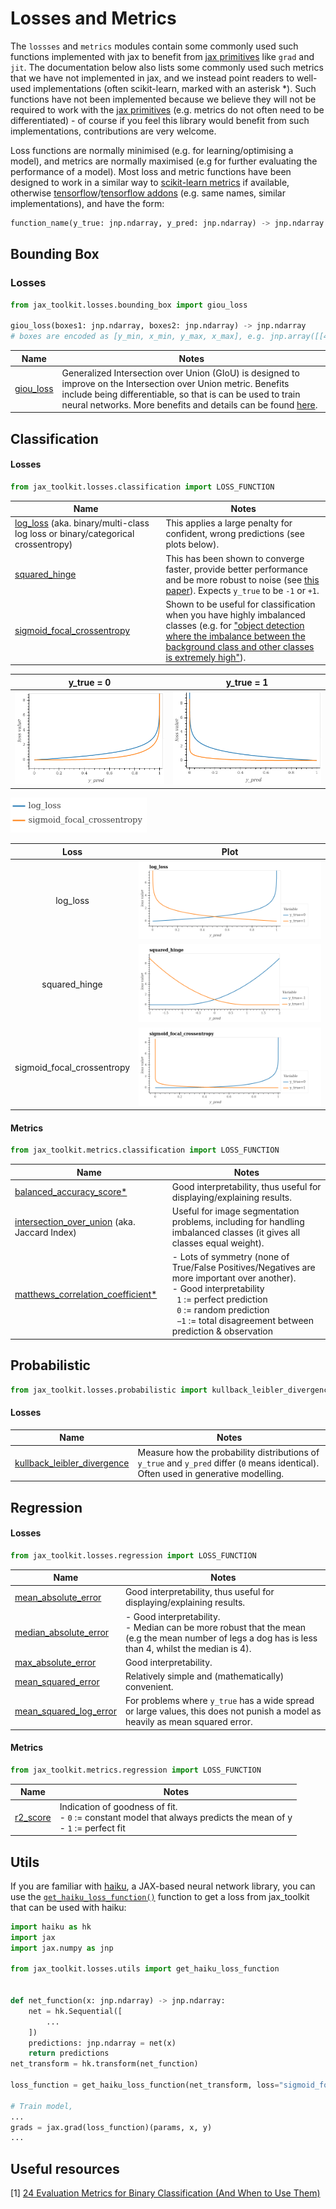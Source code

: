 # Losses and Metrics

The `lossses` and `metrics` modules contain some commonly used such functions implemented with jax to benefit from [jax primitives](https://jax.readthedocs.io/en/latest/notebooks/How_JAX_primitives_work.html) like `grad` and `jit`. The documentation below also lists some commonly used such metrics that we have not implemented in jax, and we instead point readers to well-used implementations (often scikit-learn, marked with an asterisk *). Such functions have not been implemented because we believe they will not be required to work with the [jax primitives](https://jax.readthedocs.io/en/latest/notebooks/How_JAX_primitives_work.html) (e.g. metrics do not often need to be differentiated) - of course if you feel this library would benefit from such implementations, contributions are very welcome. 

Loss functions are normally minimised (e.g. for learning/optimising a model), and metrics are normally maximised (e.g for further evaluating the performance of a model). Most loss and metric functions have been designed to work in a similar way to [scikit-learn metrics](https://scikit-learn.org/stable/modules/classes.html#module-sklearn.metrics) if available, otherwise [tensorflow](https://www.tensorflow.org/api_docs/python/tf)/[tensorflow addons](https://www.tensorflow.org/addons/api_docs/python/tfa/) (e.g. same names, similar implementations), and have the form:

```python
function_name(y_true: jnp.ndarray, y_pred: jnp.ndarray) -> jnp.ndarray
``` 


## Bounding Box
### Losses
```python
from jax_toolkit.losses.bounding_box import giou_loss

giou_loss(boxes1: jnp.ndarray, boxes2: jnp.ndarray) -> jnp.ndarray
# boxes are encoded as [y_min, x_min, y_max, x_max], e.g. jnp.array([[4.0, 3.0, 7.0, 5.0], [5.0, 6.0, 10.0, 7.0]])
```

| Name | Notes |
|---|---|
| [giou_loss](https://github.com/asmith26/jax_toolkit/blob/master/jax_toolkit/losses/bounding_box.py#L6) | Generalized Intersection over Union (GIoU) is designed to improve on the Intersection over Union metric. Benefits include being differentiable, so that is can be used to train neural networks. More benefits and details can be found [here](https://giou.stanford.edu/). |


## Classification
#### Losses
```python
from jax_toolkit.losses.classification import LOSS_FUNCTION
```

| Name | Notes |
|---|---|
| [log_loss](https://github.com/asmith26/jax_toolkit/blob/master/jax_toolkit/losses/classification.py#L30) (aka. binary/multi-class log loss or binary/categorical crossentropy) | This applies a large penalty for confident, wrong predictions (see plots below). |
| [squared_hinge](https://github.com/asmith26/jax_toolkit/blob/master/jax_toolkit/losses/classification.py#L37) | This has been shown to converge faster, provide better performance and be more robust to noise (see [this paper](https://arxiv.org/abs/1702.05659)). Expects `y_true` to be `-1` or `+1`. |
| [sigmoid_focal_crossentropy](https://github.com/asmith26/jax_toolkit/blob/master/jax_toolkit/losses/classification.py#L75) | Shown to be useful for classification when you have highly imbalanced classes (e.g. for ["object detection where the imbalance between the background class and other classes is extremely high"](https://www.tensorflow.org/addons/api_docs/python/tfa/losses/SigmoidFocalCrossEntropy)). |


y_true = 0 | y_true = 1
:---:|:---:
![](img/comparing_loss_functions_when_y_true=0.png)  |  ![](img/comparing_loss_functions_when_y_true=1.png)

![](img/colour_schemes.png)

Loss | Plot
:---:|:---:
log_loss | ![](img/log_loss.png)
squared_hinge | ![](img/squared_hinge.png)
sigmoid_focal_crossentropy | ![](img/sigmoid_focal_crossentropy.png)

#### Metrics
```python
from jax_toolkit.metrics.classification import LOSS_FUNCTION
```

| Name | Notes |
|---|---|
| [balanced_accuracy_score*](https://scikit-learn.org/stable/modules/generated/sklearn.metrics.balanced_accuracy_score.html#sklearn-metrics-balanced-accuracy-score) | Good interpretability, thus useful for displaying/explaining results. |
| [intersection_over_union](https://github.com/asmith26/jax_toolkit/blob/master/jax_toolkit/metrics/classification.py#L14) (aka. Jaccard Index) | Useful for image segmentation problems, including for handling imbalanced classes (it gives all classes equal weight). |
| [matthews_correlation_coefficient*](https://scikit-learn.org/stable/modules/generated/sklearn.metrics.matthews_corrcoef.html#sklearn-metrics-matthews-corrcoef) | - Lots of symmetry (none of True/False Positives/Negatives are more important over another).<br/>- Good interpretability<br/>&nbsp;&nbsp;`1` := perfect prediction<br/>&nbsp;&nbsp;`0` := random prediction<br/>&nbsp;&nbsp;`−1` := total disagreement between prediction & observation |


## Probabilistic
```python
from jax_toolkit.losses.probabilistic import kullback_leibler_divergence
```

#### Losses
| Name | Notes |
|---|---|
| [kullback_leibler_divergence](https://github.com/asmith26/jax_toolkit/blob/master/jax_toolkit/losses/probabilistic.py#L6) | Measure how the probability distributions of `y_true` and `y_pred` differ (`0` means identical). Often used in generative modelling. |


## Regression
#### Losses
```python
from jax_toolkit.losses.regression import LOSS_FUNCTION
```

| Name | Notes |
|---|---|
| [mean_absolute_error](https://github.com/asmith26/jax_toolkit/blob/master/jax_toolkit/losses/regression.py#L6) | Good interpretability, thus useful for displaying/explaining results. |
| [median_absolute_error](https://github.com/asmith26/jax_toolkit/blob/master/jax_toolkit/losses/regression.py#L13) | - Good interpretability.<br/>- Median can be more robust that the mean (e.g the mean number of legs a dog has is less than 4, whilst the median is 4). |
| [max_absolute_error](https://github.com/asmith26/jax_toolkit/blob/master/jax_toolkit/losses/regression.py#L20) | Good interpretability. |
| [mean_squared_error](https://github.com/asmith26/jax_toolkit/blob/master/jax_toolkit/losses/regression.py#L27) | Relatively simple and (mathematically) convenient. |
| [mean_squared_log_error](https://github.com/asmith26/jax_toolkit/blob/master/jax_toolkit/losses/regression.py#L32) | For problems where `y_true` has a wide spread or large values, this does not punish a model as heavily as mean squared error. |

#### Metrics
```python
from jax_toolkit.metrics.regression import LOSS_FUNCTION
```

| Name | Notes |
|---|---|
| [r2_score](https://github.com/asmith26/jax_toolkit/blob/master/jax_toolkit/metrics/regression.py#L6) | Indication of goodness of fit.<br/>- `0` := constant model that always predicts the mean of y<br/>- `1` := perfect fit |


## Utils
If you are familiar with [haiku](https://github.com/deepmind/dm-haiku), a JAX-based neural network library, you can use the [`get_haiku_loss_function()`](https://github.com/asmith26/jax_toolkit/blob/master/jax_toolkit/losses/utils.py#L44) function to get a loss from jax_toolkit that can be used with haiku:

```python
import haiku as hk
import jax
import jax.numpy as jnp

from jax_toolkit.losses.utils import get_haiku_loss_function


def net_function(x: jnp.ndarray) -> jnp.ndarray:
    net = hk.Sequential([
        ...
    ])
    predictions: jnp.ndarray = net(x)
    return predictions
net_transform = hk.transform(net_function)

loss_function = get_haiku_loss_function(net_transform, loss="sigmoid_focal_crossentropy", alpha=None, gamma=2.0)

# Train model,
...
grads = jax.grad(loss_function)(params, x, y)
...
``` 


## Useful resources
[1] [24 Evaluation Metrics for Binary Classification (And When to Use Them)](https://neptune.ai/blog/evaluation-metrics-binary-classification)
